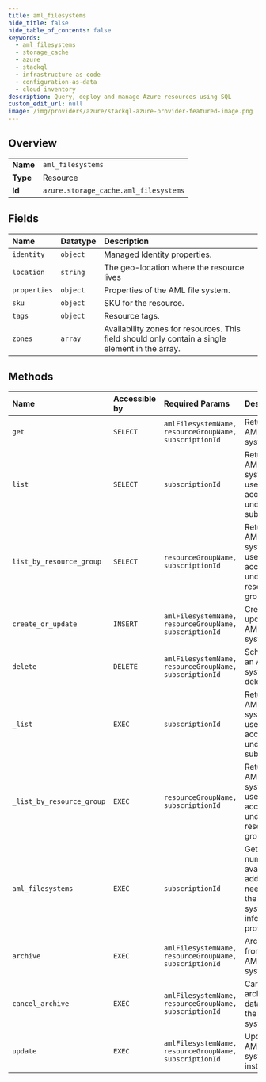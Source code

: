 ```yaml
---
title: aml_filesystems
hide_title: false
hide_table_of_contents: false
keywords:
  - aml_filesystems
  - storage_cache
  - azure    
  - stackql
  - infrastructure-as-code
  - configuration-as-data
  - cloud inventory
description: Query, deploy and manage Azure resources using SQL
custom_edit_url: null
image: /img/providers/azure/stackql-azure-provider-featured-image.png
---
```

  
    

## Overview
<table><tbody>
<tr><td><b>Name</b></td><td><code>aml_filesystems</code></td></tr>
<tr><td><b>Type</b></td><td>Resource</td></tr>
<tr><td><b>Id</b></td><td><code>azure.storage_cache.aml_filesystems</code></td></tr>
</tbody></table>

## Fields
| Name | Datatype | Description |
|:-----|:---------|:------------|
| `identity` | `object` | Managed Identity properties. |
| `location` | `string` | The geo-location where the resource lives |
| `properties` | `object` | Properties of the AML file system. |
| `sku` | `object` | SKU for the resource. |
| `tags` | `object` | Resource tags. |
| `zones` | `array` | Availability zones for resources. This field should only contain a single element in the array. |
## Methods
| Name | Accessible by | Required Params | Description |
|:-----|:--------------|:----------------|:------------|
| `get` | `SELECT` | `amlFilesystemName, resourceGroupName, subscriptionId` | Returns an AML file system. |
| `list` | `SELECT` | `subscriptionId` | Returns all AML file systems the user has access to under a subscription. |
| `list_by_resource_group` | `SELECT` | `resourceGroupName, subscriptionId` | Returns all AML file systems the user has access to under a resource group. |
| `create_or_update` | `INSERT` | `amlFilesystemName, resourceGroupName, subscriptionId` | Create or update an AML file system. |
| `delete` | `DELETE` | `amlFilesystemName, resourceGroupName, subscriptionId` | Schedules an AML file system for deletion. |
| `_list` | `EXEC` | `subscriptionId` | Returns all AML file systems the user has access to under a subscription. |
| `_list_by_resource_group` | `EXEC` | `resourceGroupName, subscriptionId` | Returns all AML file systems the user has access to under a resource group. |
| `aml_filesystems` | `EXEC` | `subscriptionId` | Get the number of available IP addresses needed for the AML file system information provided. |
| `archive` | `EXEC` | `amlFilesystemName, resourceGroupName, subscriptionId` | Archive data from the AML file system. |
| `cancel_archive` | `EXEC` | `amlFilesystemName, resourceGroupName, subscriptionId` | Cancel archiving data from the AML file system. |
| `update` | `EXEC` | `amlFilesystemName, resourceGroupName, subscriptionId` | Update an AML file system instance. |
